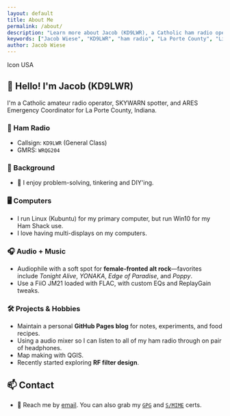 ```yaml
---
layout: default
title: About Me
permalink: /about/
description: "Learn more about Jacob (KD9LWR), a Catholic ham radio operator, Linux enthusiast, and ARES Emergency Coordinator from Indiana."
keywords: ["Jacob Wiese", "KD9LWR", "ham radio", "La Porte County", "Linux", "ARES", "Skywarn", "Catholic", "blog"]
author: Jacob Wiese
---
```


Icon USA

## 👋 Hello! I'm Jacob (KD9LWR)

I'm a Catholic amateur radio operator, SKYWARN spotter, and ARES Emergency Coordinator for La Porte County, Indiana.

### 📡 Ham Radio

* Callsign: `KD9LWR` (General Class)
* GMRS: `WRQG204`

### 🔧 Background

* 🧠 I enjoy problem-solving, tinkering and DIY'ing.

### 🖥️ Computers

* I run Linux (Kubuntu) for my primary computer,
   but run Win10 for my Ham Shack use.
* I love having multi-displays on my computers.

### 🎧 Audio + Music

* Audiophile with a soft spot for **female-fronted alt rock**—favorites include
   *Tonight Alive*, *YONAKA*, *Edge of Paradise*, and *Poppy*.
* Use a FiiO JM21 loaded with FLAC, with custom EQs and ReplayGain tweaks.

### 🛠 Projects & Hobbies

* Maintain a personal **GitHub Pages blog** for notes, experiments, and food recipes.
* Using a audio mixer so I can listen to all of my ham radio through on pair of headphones.
* Map making with QGIS.
* Recently started exploring **RF filter design**.

## 📫 Contact
* 📧 Reach me by [email](mailto:jake9wi@outlook.com). You can also grab my [`GPG`](/JacobWieseKD9LWR-gpg.asc) and [`S/MIME`](/JacobWieseKD9LWR-smime.pem) certs.

